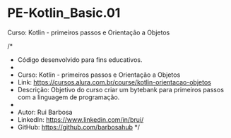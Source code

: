 # PE-Kotlin_Basic.01
Curso: Kotlin - primeiros passos e Orientação a Objetos

/*
*   Código desenvolvido para fins educativos.
*
*   Curso: Kotlin - primeiros passos e Orientação a Objetos
*   Link:  https://cursos.alura.com.br/course/kotlin-orientacao-objetos
*   Descrição: Objetivo do curso criar um bytebank para primeiros passos com a linguagem de programação.
*
*   Autor:    Rui Barbosa
*   LinkedIn: https://www.linkedin.com/in/brui/
*   GitHub:   https://github.com/barbosahub
*/